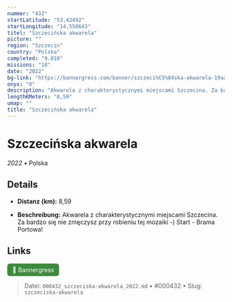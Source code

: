 ```yaml
---
nummer: "432"
startLatitude: "53,42492"
startLongitude: "14,550643"
titel: "Szczecińska akwarela"
picture: ""
region: "Szczecin"
country: "Polska"
completed: "9.018"
missions: "18"
date: "2022"
bg-link: "https://bannergress.com/banner/szczeci%C5%84ska-akwarela-19aa"
onyx: "0"
description: "Akwarela z charakterystycznymi miejscami Szczecina. Za bardzo się nie zmęczysz przy robieniu tej mozaiki -) \nStart - Brama Portowa!"
lengthKMeters: "8,59"
umap: ""
title: "Szczecińska akwarela"
---
```

# Szczecińska akwarela

*2022* • Polska



## Details
- **Distanz (km):** 8,59



- **Beschreibung:** Akwarela z charakterystycznymi miejscami Szczecina. Za bardzo się nie zmęczysz przy robieniu tej mozaiki -) 
Start - Brama Portowa!


## Links
<div style="margin-top: 0.5em;">
<a href="https://bannergress.com/banner/szczeci%C5%84ska-akwarela-19aa" target="_blank" style="display:inline-block;margin-right:8px;padding:6px 12px;background-color:#3c8b3c;color:white;text-decoration:none;border-radius:6px;">🔗 Bannergress</a>

</div>


> Datei: `000432_szczeciska-akwarela_2022.md` • #000432 • Slug: `szczeciska-akwarela`
